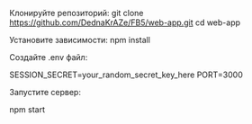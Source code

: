 Клонируйте репозиторий:
git clone https://github.com/DednaKrAZe/FB5/web-app.git
cd web-app



Установите зависимости:
npm install



Создайте .env файл:

SESSION_SECRET=your_random_secret_key_here
PORT=3000



Запустите сервер:

npm start
